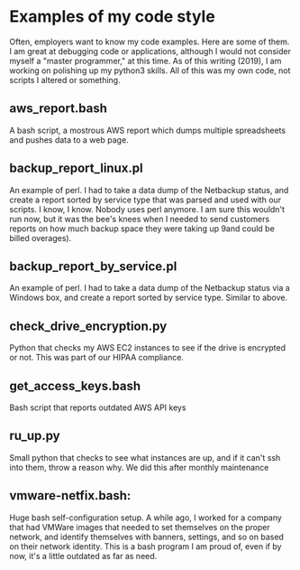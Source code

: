 # Examples of my code style

Often, employers want to know my code examples.  Here are some of them.  I am great at debugging code or applications, although I would not consider myself a "master programmer," at this time.  As of this writing (2019), I am working on polishing up my python3 skills.  All of this was my own code, not scripts I altered or something.

## aws_report.bash
A bash script, a mostrous AWS report which dumps multiple spreadsheets and pushes data to a web page.

## backup_report_linux.pl
An example of perl.  I had to take a data dump of the Netbackup status, and create a report sorted by service type that was parsed and used with our scripts.  I know, I know.  Nobody uses perl anymore.  I am sure this wouldn't run now, but it was the bee's knees when I needed to send customers reports on how much backup space they were taking up 9and could be billed overages).

## backup_report_by_service.pl
An example of perl.  I had to take a data dump of the Netbackup status via a Windows box, and create a report sorted by service type.  Similar to above.

## check_drive_encryption.py
Python that checks my AWS EC2 instances to see if the drive is encrypted or not.  This was part of our HIPAA compliance.

## get_access_keys.bash
Bash script that reports outdated AWS API keys 

## ru_up.py
Small python that checks to see what instances are up, and if it can't ssh into them, throw a reason why.  We did this after monthly
maintenance

## vmware-netfix.bash: 
Huge bash self-configuration setup. A while ago, I worked for a company that had VMWare images that needed to set themselves on the proper network, and identify themselves with banners, settings, and so on based on their network identity.  This is a bash program I am proud of, even if by now, it's a little outdated as far as need.
